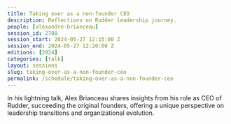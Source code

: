 ```yaml
---
title: Taking over as a non-founder CEO
description: Reflections on Rudder leadership journey.
people: [alexandre-brianceau]
session_id: 2708
session_start: 2024-05-27 12:15:00 Z
session_end: 2024-05-27 12:20:00 Z
editions: [2024]
categories: [talk]
layout: sessions
slug: taking-over-as-a-non-founder-ceo
permalink: /schedule/taking-over-as-a-non-founder-ceo
---
```


In his lightning talk, Alex Brianceau shares insights from his role as CEO of Rudder, succeeding the original 
founders, offering a unique perspective on leadership transitions and organizational evolution.
